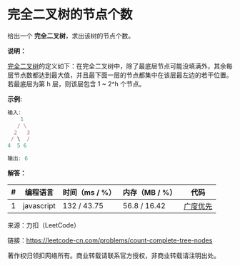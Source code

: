 # 完全二叉树的节点个数

给出一个 **完全二叉树**，求出该树的节点个数。

**说明：**

[完全二叉树](https://baike.baidu.com/item/%E5%AE%8C%E5%85%A8%E4%BA%8C%E5%8F%89%E6%A0%91/7773232?fr=aladdin)的定义如下：在完全二叉树中，除了最底层节点可能没填满外，其余每层节点数都达到最大值，并且最下面一层的节点都集中在该层最左边的若干位置。若最底层为第 h 层，则该层包含 1 ~ 2^h 个节点。

**示例:**

``` javascript
输入: 
    1
   / \
  2   3
 / \  /
4  5 6

输出: 6
```

**解答：**

**#**|**编程语言**|**时间（ms / %）**|**内存（MB / %）**|**代码**
--|--|--|--|--
1|javascript|132 / 43.75|56.8 / 16.42|[广度优先](./javascript/ac_v1.js)

来源：力扣（LeetCode）

链接：https://leetcode-cn.com/problems/count-complete-tree-nodes

著作权归领扣网络所有。商业转载请联系官方授权，非商业转载请注明出处。
